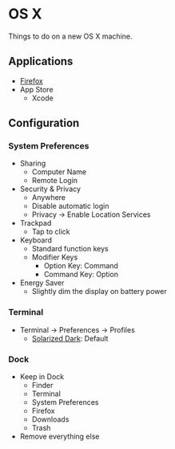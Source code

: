 # OS X

Things to do on a new OS X machine.

## Applications

- [Firefox](https://www.mozilla.org/en-US/firefox)
- App Store
    - Xcode

## Configuration

### System Preferences

- Sharing
    - Computer Name
    - Remote Login
- Security & Privacy
    - Anywhere
    - Disable automatic login
    - Privacy -> Enable Location Services
- Trackpad
    - Tap to click
- Keyboard
    - Standard function keys
    - Modifier Keys
        - Option Key: Command
        - Command Key: Option
- Energy Saver
    - Slightly dim the display on battery power

### Terminal

- Terminal -> Preferences -> Profiles
    - [Solarized Dark](https://github.com/tomislav/osx-terminal.app-colors-solarized/archive/master.zip): Default

### Dock

- Keep in Dock
    - Finder
    - Terminal
    - System Preferences
    - Firefox
    - Downloads
    - Trash
- Remove everything else
